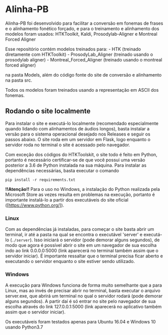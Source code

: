 # Alinha-PB

Alinha-PB foi desenvolvido para facilitar a conversão em fonemas de frases e o alinhamento fonético forçado, e para o treinamento e alinhamento dos modelos foram usados: HTKToolkit, Kaldi, Prosodylab-Aligner e Montreal Forced Aligner

Esse repositório contém modelos treinados para:
	- HTK (treinado diretamente com HTKToolkit)
	- ProsodyLab_Aligner (treinado usando o prosodylab aligner)
	- Montreal_Forced_Aligner (treinado usando o montreal forced aligner)

na pasta Models, além do código fonte do site de conversão e alinhamento na pasta src.

Todos os modelos foram treinados usando a representação em ASCII dos fonemas.

## Rodando o site localmente

Para instalar o site e executá-lo localmente (recomendado especialmente quando lidando com alinhamentos de áudios longos), basta instalar a versão para o sistema operacional desejado nos Releases e seguir os passos abaixo. O site roda em um servidor em Flask, logo enquanto o servidor roda no terminal o site é acessado pelo navegador.

Com exceção dos códigos do HTKToolskit, o site todo é feito em Python, portanto é necessário certificar-se de que você possui uma versão posterior a 3.6 de Python instalada na sua máquina. Para instalar as dependências necessárias, basta executar o comando 

`pip install -r requirements.txt`

**!!Atenção!!** Para o uso no Windows, a instalação do Python realizada pela Microsoft Store as vezes resulta em problemas na execução, portanto é importante instalá-lo a partir dos executáveis do site oficial ([https://www.python.org/]).

### Linux

Com as dependências já instaladas, para começar o site basta abrir um terminal, ir até a pasta na qual se encontra o executável 'server' e executá-lo (`./server`). Isso iniciará o servidor (pode demorar alguns segundos), de modo que agora é possível abrir o site em um navegador de sua escolha indo ao link 0.0.0.0:5000 (link aparecerá no terminal também assim que o servidor iniciar). É importante ressaltar que o terminal precisa ficar aberto e executando o servidor enquanto o site estiver sendo utilizado.

### Windows

A execução para Windows funciona de forma muito semelhante que a para Linux, mas ao invés de precisar abrir no terminal, basta executar o arquivo server.exe, que abrirá um terminal no qual o servidor rodará (pode demorar alguns segundos). A partir daí é só entrar no site pelo navegador de sua escolha através do link 127.0.0.1:5000 (link aparecerá no aplicativo também assim que o servidor iniciar).





Os executáveis foram testados apenas para Ubuntu 16.04 e Windows 10 usando Python3.7
